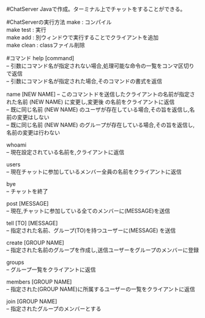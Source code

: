 #ChatServer
Javaで作成。ターミナル上でチャットをすることができる。

#ChatServerの実行方法
make : コンパイル  
make test : 実行  
make add : 別ウィンドウで実行することでクライアントを追加  
make clean : classファイル削除

#コマンド
help [command]  
– 引数にコマンド名が指定されない場合,処理可能な命令の一覧をコンマ区切りで返信  
– 引数にコマンド名が指定された場合,そのコマンドの書式を返信

name [NEW NAME]
– このコマントドを送信したクライアントの名前が指定された名前 (NEW NAME) に変更し,変更後 の名前をクライアントに返信  
– 既に同じ名前 (NEW NAME) のユーザが存在している場合,その旨を返信し,名前の変更はしない  
– 既に同じ名前 (NEW NAME) のグループが存在している場合,その旨を返信し,名前の変更は行わない

whoami  
– 現在設定されている名前を,クライアントに返信

users  
– 現在チャットに参加しているメンバー全員の名前をクライアントに返信

bye  
– チャットを終了

post [MESSAGE]  
– 現在,チャットに参加している全てのメンバーに(MESSAGE)を送信

tell [TO] [MESSAGE]  
– 指定された名前、グループ(TO)を持つユーザーに(MESSAGE) を送信

create [GROUP NAME]  
– 指定された名前のグループを作成し,送信ユーザーをグループのメンバーに登録

groups  
– グループ一覧をクライアントに返信

members [GROUP NAME]  
– 指定された(GROUP NAME)に所属するユーザーの一覧をクライアントに返信

join [GROUP NAME]  
– 指定されたグループのメンバーとする

